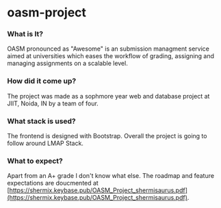 # oasm-project

### What is It?
OASM pronounced as "Awesome"  is an submission managment service aimed at universities which eases the  workflow of grading, assigning and managing assignments on a scalable level.

### How did it come up?
The project was made as a sophmore year web and database project at JIIT, Noida, IN by a team of four.

### What stack is used?
The frontend is designed with Bootstrap. Overall the project is going to follow around LMAP Stack.

### What to expect?
Apart from an A+ grade I don't know what else. The roadmap and feature expectations are doucmented at [https://shermix.keybase.pub/OASM_Project_shermisaurus.pdf](https://shermix.keybase.pub/OASM_Project_shermisaurus.pdf).
